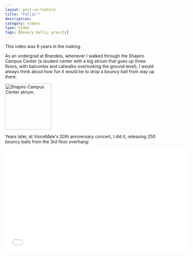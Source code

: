 ```yaml
---
layout: post-no-feature
title: "Fallin'"
description:
category: videos
type: Video
tags: [bouncy balls, gravity]
---
```


This video was 9 years in the making.

As an undergrad at Brandeis, whenever I walked through the Shapiro Campus Center (a student center with a big atrium that goes up three floors, with balconies and catwalks overlooking the ground level), I would always think about how fun it would be to drop a bouncy ball from way up there.

<img class="half-width" src="{{site.url}}/images/shapiro.jpg" width="150" alt="Shapiro Campus Center atrium.">

Years later, at VoiceMale's 20th anniversary concert, I did it, releasing 250 bouncy balls from the 3rd floor overhang:

<iframe src="//player.vimeo.com/video/94723754" width="600" height="337" frameborder="0" webkitallowfullscreen mozallowfullscreen allowfullscreen></iframe>
